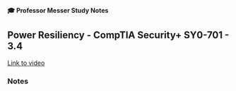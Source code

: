 #### 🎓 Professor Messer Study Notes

##  Power Resiliency - CompTIA Security+ SY0-701 - 3.4

[Link to video](https://youtu.be/-EY45MimSBM?si=Y5TdOVQTKLCgPxhz)

### Notes


